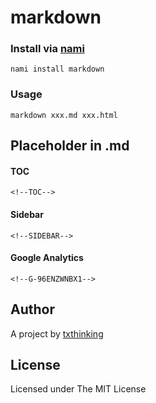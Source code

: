 # markdown

### Install via [nami](https://github.com/txthinking/nami)

```
nami install markdown
```

### Usage

```
markdown xxx.md xxx.html
```

## Placeholder in .md

#### TOC

```
<!--TOC-->
```

#### Sidebar

```
<!--SIDEBAR-->
```

#### Google Analytics

```
<!--G-96ENZWNBX1-->
```

## Author

A project by [txthinking](https://www.txthinking.com)

## License

Licensed under The MIT License
